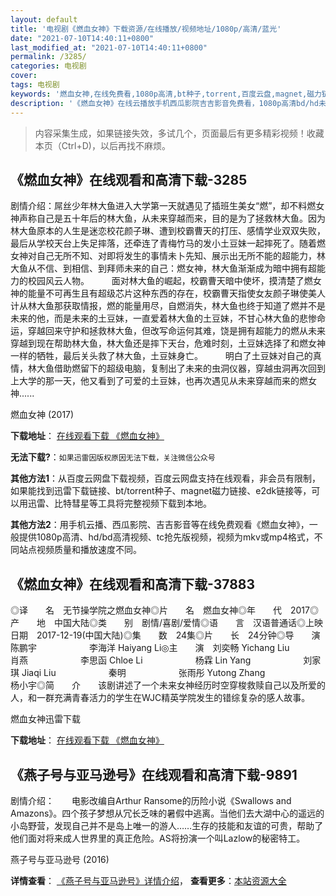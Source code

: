 ```yaml
---
layout: default
title: '电视剧《燃血女神》下载资源/在线播放/视频地址/1080p/高清/蓝光'
date: "2021-07-10T14:40:11+0800"
last_modified_at: "2021-07-10T14:40:11+0800"
permalink: /3285/
categories: 电视剧
cover:
tags: 电视剧
keywords: '燃血女神,在线免费看,1080p高清,bt种子,torrent,百度云盘,magnet,磁力链,迅雷下载资源'
description: '《燃血女神》在线云播放手机西瓜影院吉吉影音免费看，1080p高清bd/hd未删减完整版和tc抢先枪版，mkv/mp4格式，附带bt/torrent种子、magnet/磁力链、百度云盘、网盘资源迅雷下载链接'
---
```


>内容采集生成，如果链接失效，多试几个，页面最后有更多精彩视频！收藏本页（Ctrl+D)，以后再找不麻烦。


## 《燃血女神》在线观看和高清下载-3285

剧情介绍：屌丝少年林大鱼进入大学第一天就遇见了插班生美女“燃”，却不料燃女神声称自己是五十年后的林大鱼，从未来穿越而来，目的是为了拯救林大鱼。因为林大鱼原本的人生是迷恋校花颜子琳、遭到校霸曹天的打压、感情学业双双失败，最后从学校天台上失足摔落，还牵连了青梅竹马的发小土豆妹一起摔死了。随着燃女神对自己无所不知、对即将发生的事情未卜先知、展示出无所不能的超能力，林大鱼从不信、到相信、到拜师未来的自己：燃女神，林大鱼渐渐成为暗中拥有超能力的校园风云人物。  　　面对林大鱼的崛起，校霸曹天暗中使坏，摸清楚了燃女神的能量不可再生且有超级芯片这种东西的存在，校霸曹天指使女友颜子琳使美人计从林大鱼那获取情报，燃的能量用尽，自燃消失，林大鱼也终于知道了燃并不是未来的他，而是未来的土豆妹，一直爱着林大鱼的土豆妹，不甘心林大鱼的悲惨命运，穿越回来守护和拯救林大鱼，但改写命运何其难，饶是拥有超能力的燃从未来穿越到现在帮助林大鱼，林大鱼还是摔下天台，危难时刻，土豆妹选择了和燃女神一样的牺牲，最后关头救了林大鱼，土豆妹身亡。  　　明白了土豆妹对自己的真情，林大鱼借助燃留下的超级电脑，复制出了未来的虫洞仪器，穿越虫洞再次回到上大学的那一天，他又看到了可爱的土豆妹，也再次遇见从未来穿越而来的燃女神......


燃血女神 (2017)

**下载地址**： [在线观看下载 《燃血女神》](https://www.btbtdy.me/btdy/dy12121.html) 


**无法下载?**：`如果迅雷因版权原因无法下载，关注微信公众号 `

**其他方法1**：从百度云网盘下载视频，百度云网盘支持在线观看，非会员有限制，如果能找到迅雷下载链接、bt/torrent种子、magnet磁力链接、e2dk链接等，可以用迅雷、比特彗星等工具将完整视频下载到本地。

**其他方法2**：用手机云播、西瓜影院、吉吉影音等在线免费观看《燃血女神》，一般提供1080p高清、hd/bd高清视频、tc抢先版视频，视频为mkv或mp4格式，不同站点视频质量和播放速度不同。


## 《燃血女神》在线观看和高清下载-37883

◎译　　名　无节操学院之燃血女神◎片　　名　燃血女神◎年　　代　2017◎产　　地　中国大陆◎类　　别　剧情/喜剧/爱情◎语　　言　汉语普通话◎上映日期　2017-12-19(中国大陆)◎集　　数　24集◎片　　长　24分钟◎导　　演　陈鹏宇　　　　　　李海洋 Haiyang Li◎主　　演　刘奕畅 Yichang Liu　　　　　　肖燕　　　　　　李思函 Chloe Li　　　　　　杨霖 Lin Yang　　　　　　刘家琪 Jiaqi Liu　　　　　　秦明　　　　　　张雨彤 Yutong Zhang　　　　　　杨小宇◎简　　介　　该剧讲述了一个未来女神经历时空穿梭救赎自己以及所爱的人，和一群充满青春活力的学生在WJC精英学院发生的错综复杂的感人故事。


燃血女神迅雷下载

**下载地址**： [在线观看下载 《燃血女神》](https://www.993dy.com//vod-detail-id-28646.html) 


## 《燕子号与亚马逊号》在线观看和高清下载-9891

剧情介绍：　　电影改编自Arthur Ransome的历险小说《Swallows and Amazons》。四个孩子梦想从冗长乏味的暑假中逃离。当他们去大湖中心的遥远的小岛野营，发现自己并不是岛上唯一的游人……生存的技能和友谊的可贵，帮助了他们面对将来成人世界里的真正危险。AS将扮演一个叫Lazlow的秘密特工。


燕子号与亚马逊号 (2016)

**详情查看**： [《燕子号与亚马逊号》详情介绍](/movie/9891/)， **查看更多**：[本站资源大全](/movie/t/all/)

